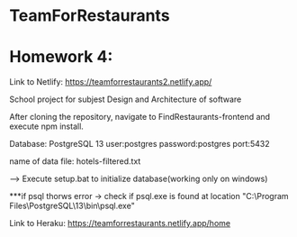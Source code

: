 # TeamForRestaurants

# Homework 4: 
Link to Netlify:  https://teamforrestaurants2.netlify.app/

School project for subjest Design and Architecture of software

After cloning the repository, navigate to FindRestaurants-frontend and execute npm install.

Database:
PostgreSQL 13
user:postgres
password:postgres
port:5432

name of data file: hotels-filtered.txt

--> Execute setup.bat to initialize database(working only on windows)

***if psql thorws error -> check if psql.exe is found at location "C:\Program Files\PostgreSQL\13\bin\psql.exe"

Link to Heraku: https://teamforrestaurants.netlify.app/home

